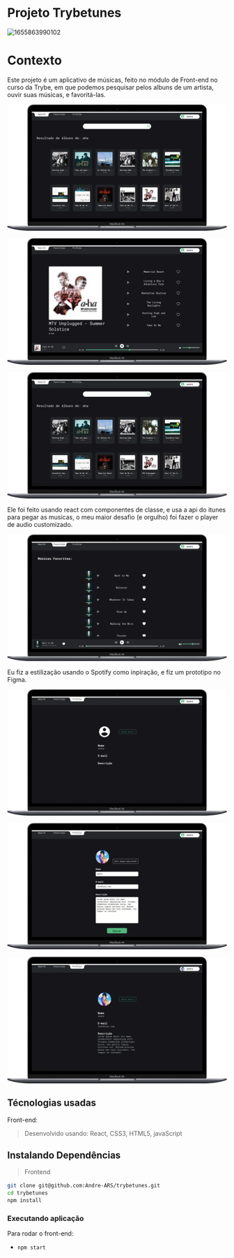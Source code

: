# Projeto Trybetunes

![1655863990102](image/README/1655863990102.png)

# Contexto

Este projeto é um aplicativo de músicas, feito no módulo de Front-end no curso da Trybe, em que podemos pesquisar pelos albuns de um artista, ouvir suas músicas, e favoritá-las.

![1655863791145](image/README/1655863791145.png)

![1655863752343](image/README/1655863752343.png)

![1655863791145](image/README/1655863791145.png)

Ele foi feito usando react com componentes de classe, e usa a api do itunes para pegar as musicas, o meu maior desafio (e orgulho) foi fazer o player de audio customizado.

![1655862151972](image/README/1655862151972.png)

Eu fiz a estilização usando o Spotify como inpiração, e fiz um prototipo no Figma.

![1655862572745](image/README/1655862572745.png)

![1655862631128](image/README/1655862631128.png)

![1655862653760](image/README/1655862653760.png)

## Técnologias usadas

Front-end:

> Desenvolvido usando: React, CSS3, HTML5, javaScript

## Instalando Dependências

> Frontend

```bash
git clone git@github.com:Andre-ARS/trybetunes.git
cd trybetunes
npm install
```

### Executando aplicação

Para rodar o front-end:

- ```
  npm start
  ```
